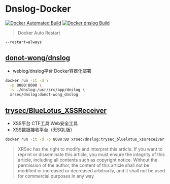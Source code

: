 # Dnslog-Docker

[![Docker Automated Build](https://img.shields.io/docker/automated/xrsec/dnslog?label=Build&logo=docker&style=flat-square)](https://hub.docker.com/r/xrsec/dnslog) [![Docker dnslog Build](https://github.com/XRSec/Dnslog-Docker/actions/workflows/Docker%20dnslog%20Build.yml/badge.svg)](https://github.com/XRSec/Dnslog-Docker/actions/workflows/Docker%20dnslog%20Build.yml)

> Docker Auto Restart
```bash
--restart=always
```

## [donot-wong/dnslog](https://github.com/donot-wong/dnslog) 

- weblog/dnslog平台 Docker容器化部署

```bash
docker run -it -d \
  -p 8080:8000 \
  -v ./dnslog:/usr/src/app/dnslog \
  xrsec/dnslog:donot-wong_dnslog
```


## [trysec/BlueLotus_XSSReceiver](https://github.com/trysec/BlueLotus_XSSReceiver)

- XSS平台 CTF工具 Web安全工具
- XSS数据接收平台（无SQL版）

```bash
docker run -it -d -p 8080:80 xrsec/dnslog:trysec_bluelotus_xssreceiver
```

> XRSec has the right to modify and interpret this article. If you want to reprint or disseminate this article, you must ensure the integrity of this article, including all contents such as copyright notice. Without the permission of the author, the content of this article shall not be modified or increased or decreased arbitrarily, and it shall not be used for commercial purposes in any way
